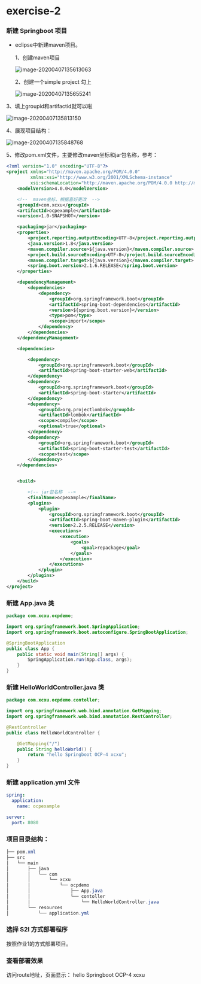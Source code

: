# exercise-2
### 新建 Springboot 项目

- eclipse中新建maven项目。

  1、创建maven项目

  ![image-20200407135613063](./images/image-20200407135613063.png)

  2、创建一个simple project 勾上

  ![image-20200407135655241](./images/image-20200407135655241.png)

3、填上groupid和artifactid就可以啦

![image-20200407135813150](./images/image-20200407135813150.png)

4、展现项目结构：

![image-20200407135848768](./images/image-20200407135848768.png)



5、修改pom.xml文件，主要修改maven坐标和jar包名称，参考：

```xml
<?xml version="1.0" encoding="UTF-8"?>
<project xmlns="http://maven.apache.org/POM/4.0.0"
         xmlns:xsi="http://www.w3.org/2001/XMLSchema-instance"
         xsi:schemaLocation="http://maven.apache.org/POM/4.0.0 http://maven.apache.org/xsd/maven-4.0.0.xsd">
    <modelVersion>4.0.0</modelVersion>

    <!--  maven坐标，根据喜好更改  -->
    <groupId>com.xcxu</groupId>
    <artifactId>ocpexample</artifactId>
    <version>1.0-SNAPSHOT</version>

    <packaging>jar</packaging>
    <properties>
        <project.reporting.outputEncoding>UTF-8</project.reporting.outputEncoding>
        <java.version>1.8</java.version>
        <maven.compiler.source>${java.version}</maven.compiler.source>
        <project.build.sourceEncoding>UTF-8</project.build.sourceEncoding>
        <maven.compiler.target>${java.version}</maven.compiler.target>
        <spring.boot.version>2.1.6.RELEASE</spring.boot.version>
    </properties>

    <dependencyManagement>
        <dependencies>
            <dependency>
                <groupId>org.springframework.boot</groupId>
                <artifactId>spring-boot-dependencies</artifactId>
                <version>${spring.boot.version}</version>
                <type>pom</type>
                <scope>import</scope>
            </dependency>
        </dependencies>
    </dependencyManagement>

    <dependencies>

        <dependency>
            <groupId>org.springframework.boot</groupId>
            <artifactId>spring-boot-starter-web</artifactId>
        </dependency>
        <dependency>
            <groupId>org.springframework.boot</groupId>
            <artifactId>spring-boot-starter</artifactId>
        </dependency>
        <dependency>
            <groupId>org.projectlombok</groupId>
            <artifactId>lombok</artifactId>
            <scope>compile</scope>
            <optional>true</optional>
        </dependency>
        <dependency>
            <groupId>org.springframework.boot</groupId>
            <artifactId>spring-boot-starter-test</artifactId>
            <scope>test</scope>
        </dependency>
    </dependencies>


    <build>

        <!-- jar包名称  -->
        <finalName>ocpexample</finalName>
        <plugins>
            <plugin>
                <groupId>org.springframework.boot</groupId>
                <artifactId>spring-boot-maven-plugin</artifactId>
                <version>2.2.5.RELEASE</version>
                <executions>
                    <execution>
                        <goals>
                            <goal>repackage</goal>
                        </goals>
                    </execution>
                </executions>
            </plugin>
        </plugins>
    </build>
</project>
```



### 新建  App.java 类

```java
package com.xcxu.ocpdemo;

import org.springframework.boot.SpringApplication;
import org.springframework.boot.autoconfigure.SpringBootApplication;

@SpringBootApplication
public class App {
    public static void main(String[] args) {
        SpringApplication.run(App.class, args);
    }
}
```



### 新建 HelloWorldController.java 类

```java
package com.xcxu.ocpdemo.contoller;

import org.springframework.web.bind.annotation.GetMapping;
import org.springframework.web.bind.annotation.RestController;

@RestController
public class HelloWorldController {

    @GetMapping("/")
    public String helloWorld() {
        return "hello Springboot OCP-4 xcxu";
    }
}
```



### 新建 application.yml 文件

```yaml
spring:
  application:
    name: ocpexample

server:
  port: 8080
```

### 项目目录结构：

``` powershell
├── pom.xml
├── src
│   └── main
│       ├── java
│       │   └── com
│       │       └── xcxu
│       │           └── ocpdemo
│       │               ├── App.java
│       │               └── contoller
│       │                   └── HelloWorldController.java
│       └── resources
│           └── application.yml
```

### 选择 S2I 方式部署程序

按照作业1的方式部署项目。

### 查看部署效果
访问route地址，页面显示： hello Springboot OCP-4 xcxu